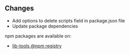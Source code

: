 ## Changes

* Add options to delete scripts field in package.json file
* Update package dependencies

npm packages are available on:

* [lib-tools @npm registry](https://www.npmjs.com/package/lib-tools)
